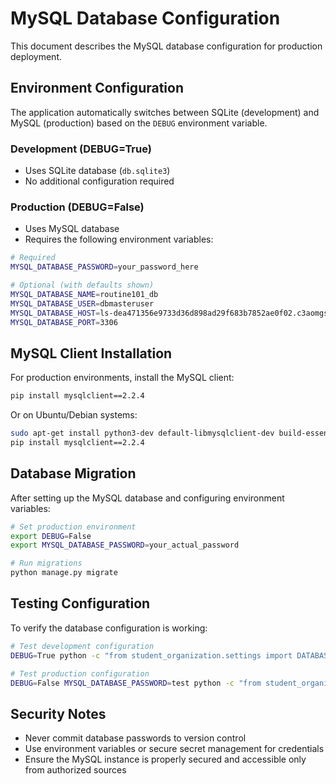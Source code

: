 # MySQL Database Configuration

This document describes the MySQL database configuration for production deployment.

## Environment Configuration

The application automatically switches between SQLite (development) and MySQL (production) based on the `DEBUG` environment variable.

### Development (DEBUG=True)
- Uses SQLite database (`db.sqlite3`)
- No additional configuration required

### Production (DEBUG=False)
- Uses MySQL database
- Requires the following environment variables:

```bash
# Required
MYSQL_DATABASE_PASSWORD=your_password_here

# Optional (with defaults shown)
MYSQL_DATABASE_NAME=routine101_db
MYSQL_DATABASE_USER=dbmasteruser
MYSQL_DATABASE_HOST=ls-dea471356e9733d36d898ad29f683b7852ae0f02.c3aomgso0h3s.us-east-2.rds.amazonaws.com
MYSQL_DATABASE_PORT=3306
```

## MySQL Client Installation

For production environments, install the MySQL client:

```bash
pip install mysqlclient==2.2.4
```

Or on Ubuntu/Debian systems:
```bash
sudo apt-get install python3-dev default-libmysqlclient-dev build-essential pkg-config
pip install mysqlclient==2.2.4
```

## Database Migration

After setting up the MySQL database and configuring environment variables:

```bash
# Set production environment
export DEBUG=False
export MYSQL_DATABASE_PASSWORD=your_actual_password

# Run migrations
python manage.py migrate
```

## Testing Configuration

To verify the database configuration is working:

```bash
# Test development configuration
DEBUG=True python -c "from student_organization.settings import DATABASES; print(DATABASES['default']['ENGINE'])"

# Test production configuration  
DEBUG=False MYSQL_DATABASE_PASSWORD=test python -c "from student_organization.settings import DATABASES; print(DATABASES['default']['ENGINE'])"
```

## Security Notes

- Never commit database passwords to version control
- Use environment variables or secure secret management for credentials
- Ensure the MySQL instance is properly secured and accessible only from authorized sources